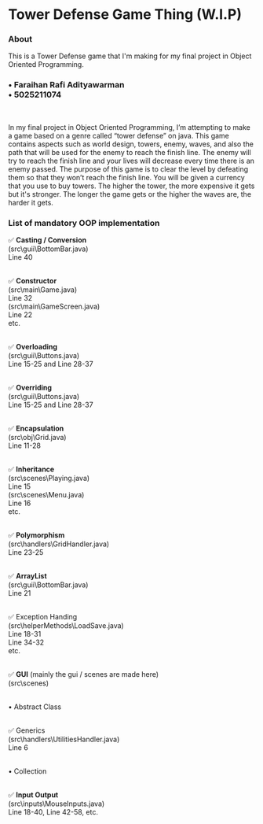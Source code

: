<h1>Tower Defense Game Thing (W.I.P)</h1>

<h3> About </h3>
<p>This is a Tower Defense game that I'm making for my final project in Object Oriented Programming.</p>

<h3>
• Faraihan Rafi Adityawarman<br>
• 5025211074<br>
</h3>
<br>
<p>
In my final project in Object Oriented Programming, I’m attempting to make a game based on a genre called “tower defense” on java. This game contains aspects such as world design, towers, enemy, waves, and also the path that will be used for the enemy to reach the finish line. The enemy will try to reach the finish line and your lives will decrease every time there is an enemy passed. The purpose of this game is to clear the level by defeating them so that they won’t reach the finish line. You will be given a currency that you use to buy towers. The higher the tower, the more expensive it gets but it's stronger. The longer the game gets or the higher the waves are, the harder it gets.

<h3>List of mandatory OOP implementation</h3>
</p>
✅ <b>Casting / Conversion</b><br> 
    (src\guii\BottomBar.java)<br>
    Line 40<br>
    <br>
  
✅ <b>Constructor</b><br> 
    (src\main\Game.java)<br>
    Line 32<br>
    (src\main\GameScreen.java)<br>
    Line 22<br>
    etc.<br>
    <br>
    
✅ <b>Overloading</b><br>
    (src\guii\Buttons.java)<br>
    Line 15-25 and Line 28-37<br>
    <br>
    
✅ <b>Overriding</b><br>
    (src\guii\Buttons.java)<br>
    Line 15-25 and Line 28-37<br>
    <br>
    
✅ <b>Encapsulation</b><br> 
    (src\obj\Grid.java)<br>
    Line 11-28<br>
    <br>
    
✅ <b>Inheritance</b><br>
    (src\scenes\Playing.java)<br>
    Line 15<br>
    (src\scenes\Menu.java)<br>
    Line 16<br>
    etc.<br>
    <br>
    
✅ <b>Polymorphism</b><br>
    (src\handlers\GridHandler.java)<br>
    Line 23-25<br>
    <br>
    
✅ <b>ArrayList</b><br> 
    (src\guii\BottomBar.java)<br>
    Line 21<br>
    <br>
    
✅ Exception Handing<br>
    (src\helperMethods\LoadSave.java)<br>
    Line 18-31<br>
    Line 34-32<br>
    etc.<br>
    <br>
    
✅ <b>GUI</b> (mainly the gui / scenes are made here)<br>
    (src\scenes)<br>
    <br>
    
• Abstract Class<br>
<br>

✅ Generics<br>
    (src\handlers\UtilitiesHandler.java)<br>
    Line 6<br>
<br>

• Collection<br>
<br>

✅ <b>Input Output</b><br> 
    (src\inputs\MouseInputs.java)<br>
    Line 18-40, Line 42-58, etc.<br>
    <br>
    
<p>

  
